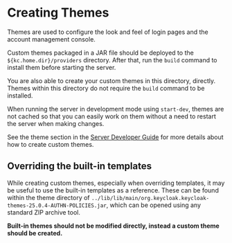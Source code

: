 Creating Themes
===============

Themes are used to configure the look and feel of login pages and the account management console.

Custom themes packaged in a JAR file should be deployed to the `${kc.home.dir}/providers` directory. After that, run
the `build` command to install them before starting the server.

You are also able to create your custom themes in this directory, directly. Themes within this directory do not require
the `build` command to be installed.

When running the server in development mode using `start-dev`, themes are not cached so that you can easily work on them without a need to restart
the server when making changes.

See the theme section in the [Server Developer Guide](https://www.keycloak.org/docs/latest/server_development/#_themes) for more details about how to create custom themes.

Overriding the built-in templates
---------------------------------

While creating custom themes, especially when overriding templates, it may be useful to use the built-in templates as
a reference. These can be found within the theme directory of `../lib/lib/main/org.keycloak.keycloak-themes-25.0.4-AUTHN-POLICIES.jar`, which can be opened using any
standard ZIP archive tool.

**Built-in themes should not be modified directly, instead a custom theme should be created.**
